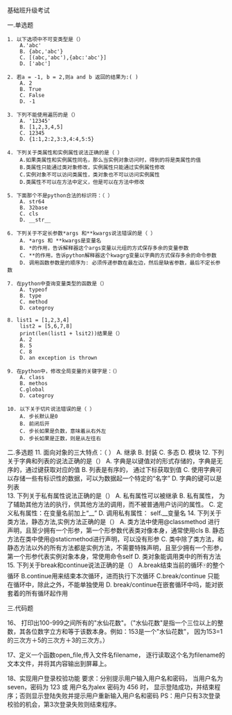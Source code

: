 基础班升级考试

一.单选题

    1. 以下选项中不可变类型是（）
        A.'abc'
        B. {abc,'abc'}
        C. [(abc,'abc'),{abc:'abc'}]
        D. ['abc']
        
    2. 若a = -1, b = 2,则a and b 返回的结果为:( )
        A. 2
        B. True
        C. False
        D. -1
        
    3. 下列不能使用遍历的是（）
        A. '12345'
        B. [1,2,3,4,5]
        C. 12345
        D. {1:1,2:2,3:3,4:4,5:5}
        
    4. 下列关于类属性和实例属性说法正确的是（ ）
        A.如果类属性和实例属性同名，那么当实例对象访问时，得到的将是类属性的值
        B.类属性只能通过类对象修改，实例属性只能通过实例属性修改
        C.实例对象不可以访问类属性，类对象也不可以访问实例属性
        D.类属性不可以在方法中定义，但是可以在方法中修改
        
    5. 下面那个不是python合法的标识符：（ ）
        A. str64
        B. 32base
        C. cls
        D. __str__
    
    6. 下列关于不定长参数*args 和**kwargs说法错误的是（ ）
        A. *args 和 **kwargs是变量名
        B. *的作用，告诉解释器这个args变量以元组的方式保存多余的变量参数
        C. **的作用，告诉python解释器这个kwagrg变量以字典的方式保存多余的命令参数
        D. 调用函数参数是的顺序为: 必须传递参数在最左边，然后是缺省参数，最后不定长参数
        
    7. 在python中查询变量类型的函数是（）
        A. typeof
        B. type
        C. method
        D. categroy
         
    8. list1 = [1,2,3,4]
        list2 = [5,6,7,8]
        print(len(list1 + lsit2))结果是（）
        A. 2
        B. 5
        C. 8
        D. an exception is thrown
    
    9. 在python中，修改全局变量的关键字是：（）
        A. class
        B. methos
        C.global
        D. categroy
        
    10. 以下关于切片说法错误的是（ ）
        A. 步长默认是0
        B. 前闭后开
        C. 步长如果是负数，意味着从右外左
        D. 步长如果是正数，则是从左往右
    
   
二.多选题
    11. 面向对象的三大特点：（ ）
        A. 继承
        B. 封装
        C. 多态
        D. 模块
    12. 下列关于字典和列表的说法正确的是（）
        A. 字典是以键值对的形式存储的，字典是无序的，通过键获取对应的值
        B. 列表是有序的， 通过下标获取到值
        C. 使用字典可以存储一些有标识性的数据，可以为数据起一个特定的“名字”
        D. 字典的键可以是列表    
    13. 下列关于私有属性说法正确的是（）
        A. 私有属性可以被继承
        B. 私有属性， 为了辅助其他方法的执行，供其他方法的调用，而不被普通用户访问的属性。
        C. 定义私有属性：在变量名前加上“__”
        D. 调用私有属性：    self.__变量名
    14. 下列关于类方法，静态方法,实例方法正确的是（）
        A. 类方法中使用@classmethod 进行声明，且至少拥有一个形参，第一个形参数代表类对像本身，通常使用cls
        B. 静态方法在类中使用@staticmethod进行声明，可以没有形参
        C. 类中除了类方法，和静态方法以外的所有方法都是实例方法，不需要特殊声明，且至少拥有一个形参，第一个形参代表实例对象本身，常使用命令self
        D. 类对象能调用类中的所有方法
    15. 下列关于break和continue说法正确的是（）
        A.break结束当前的循环🀄️的整个循环
        B.continue用来结束本次循环，进而执行下次循环
        C.break/continue 只能在循环中，除此之外，不能单独使用
        D. break/continue在嵌套循环中吗，能对嵌套着的所有循环起作用
        
三.代码题

16、 打印出100-999之间所有的"水仙花数"。（"水仙花数"是指一个三位以上的整数，其各位数字立方和等于该数本身。例如：153是一个"水仙花数"， 因为153=1的三次方＋5的三次方＋3的三次方。）

17、定义一个函数open_file,传入文件名filename， 逐行读取这个名为filename的文本文件，并将其内容输出到屏幕上。


18、实现用户登录校验功能 
要求：分别提示用户输入用户名和密码，
当用户名为 seven，密码为 123  或 用户名为alex 密码为 456 时，
显示登陆成功，并结束程序；否则显示登陆失败并提示用户重新输入用户名和密码
PS：用户只有3次登录校验的机会，第3次登录失败则结束程序。


























